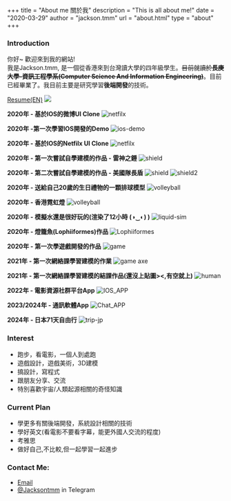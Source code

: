 +++
title = "About me 關於我"
description = "This is all about me!"
date = "2020-03-29"
author = "jackson.tmm"
url = "about.html"
type = "about"
+++

### Introduction  
你好~ 歡迎來到我的網站!  
我是Jackson.tmm, 是一個從香港來到台灣讀大學的四年級學生。~~目前就讀於**長庚大學-資訊工程學系(Computer Science And Information Engineering)**~~。目前已經畢業了。我目前主要是研究學習**後端開發**的技術。  

[Resume(EN)](/cv/2024/MOKTOKMAN_Resume_version1.pdf)
<img src="https://leetcard.jacoblin.cool/_jacksontmm?theme=nord&font=Quicksand&ext=heatmap"/>
<!-- 
### More About me
我超喜歡TFBoy的，是**TFBoys的忠實粉絲**,特別是易烊千璽(Jackson yee)！！！我叫Jackson也是這個原因，想跟千璽一樣強！哈哈哈。從他們出道開始就開始喜歡他們了(應該快9年了)。  
除了寫程式以外，我也**喜歡設計跟音樂**！你沒看錯，我一個後端喜歡設計，哈哈哈哈(**不要問我為什麼不選前端，哈哈哈**)


### Why i choose Computer Science? 
要從我小時候獲得了一台單核心CPU,512MB RAM,還沒有DisplayCard的電腦開始說起(雖然很爛)。哪個時候因為喜歡玩遊戲，所以,對於遊戲製作這件事是哪時候的夢想。直到了中學(大概是國一或國二)，因某某網絡遊戲關服，但卻對此心有不甘。所以，便與網絡上認識的小夥伴一起研究放出來的源代碼(雖然看不太懂)，這也是我接觸程式的開始。到了高中我便一心想要往Computer Science方向前進，也因此選擇了Information Computer Technology(ICT)科目。雖然我其他科目的成績沒有很好，但是在ICT的這門科中，連續拿了3年的第一名。但是因為高考失利，但又希望自己能學習到CS相關的科目，因此來到了台灣就讀CS科系。

### A special and meaningful experience during my university
上大學以後，也是正式開始學習程式設計的開始。可能是以前有自學過一段時間C++，學起來比較輕鬆一點。大二下的時候，很不辛*COVIN-19*疫情爆發，不能會台灣只能留在香港上網絡課程，因此，便開始了我的自學之路。由於有了學習C++的經驗以及程式語言的基礎，**便開始自我探索模式，嘗試接觸不同的領域。了解過網頁設計,後端開發,數據庫設計,Apple App開發,ML/TensorFlow基礎,甚至是其他領域的探索如遊戲開發，美術設計，3D建模等等**...這段自學探索的旅程,**貌似看上去毫無意義**(**也就是啥都學，沒有一個是精的**)。但是，**對我來說有巨大的意義**，能夠讓我更認識自己，知道自己喜歡的東西，不喜歡的東西，甚至是知道哪些學習方法是適合自己。雖然很想什麼都想要會，但是也**決定了只做自己感興趣的事情**。以下是我在這段時間所做的東西(你們應該不會嫌棄吧><)   -->

**2020年 - 基於IOS的微博UI Clone**
![netfilx](/imgs-custom/weiboClone.jpg)

**2020年 -第一次學習IOS開發的Demo**
![ios-demo](/imgs-custom/ios-learn.PNG)

**2020年 - 基於IOS的Netfilx UI Clone**
![netfilx](/imgs-custom/netfilxClone.jpg)

**2020年 - 第一次嘗試自學建模的作品 - 雷神之錘**
![shield](/imgs-custom/hammer.jpg)

**2020年 - 第二次嘗試自學建模的作品 - 美國隊長盾**
![shield](/imgs-custom/shield.jpg)
![shield2](/imgs-custom/shield2.jpg)

**2020年 - 送給自己20歲的生日禮物的一顆排球模型** 
![volleyball](/imgs-custom/20-birth.jpg)

**2020年 - 香港霓虹燈** 
![volleyball](/imgs-custom/hongkong-light.jpg)

**2020年 - 模擬水還是很好玩的(渲染了12小時 (◑‿◐) )**
![liquid-sim](/imgs-custom/liquid.jpg)

**2020年 - 燈籠魚(Lophiiformes)作品**
![Lophiiformes](/imgs-custom/Lophiiformes.jpg)

**2020年 - 第一次學遊戲開發的作品**
![game](/imgs-custom/game.jpg)

**2021年 - 第一次網絡課學習建模的作業**
![game axe](/imgs-custom/axe.png)

**2021年 - 第一次網絡課學習建模的結課作品(還沒上貼圖><,有空就上)**
![human](/imgs-custom/final-model.jpg)

**2022年 - 電影資源社群平台App**
![IOS_APP](/imgs-custom/ott_app/movie-app/AppImg.png)

**2023/2024年 - 通訊軟體App**
![Chat_APP](/imgs-custom/chat-app/2024-04-20-final.png)

**2024年 - 日本71天自由行**
![trip-jp](/imgs-custom/jp/full-jp.png)


### Interest
* 跑步，看電影，一個人到處跑
* 遊戲設計，遊戲美術，3D建模
* 搞設計，寫程式
* 跟朋友分享、交流
* 特別喜歡宇宙/人類起源相關的奇怪知識
 
### Current Plan
* 學更多有關後端開發，系統設計相關的技術
* 學好英文(看電影不要看字幕，能更外國人交流的程度)
* 考雅思
* 做好自己,不比較,但一起學習一起進步

### Contact Me:
* [Email](RyanTokManMokMTM@hotmail.com)
* [@Jacksontmm]() in Telegram  

